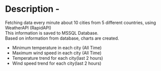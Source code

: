 # Description - 

Fetching data every minute about 10 cities from 5 different countries, using WeatherAPI (RapidAPI) <br>
This information is saved to MSSQL Database. <br>
Based on information from database, charts are created. <br>
<ul>
  <li>Minimum temperature in each city (All Time)</li>
  <li>Maximum wind speed in each city (All Time)</li>
  <li>Temperature trend for each city(last 2 hours)</li>
  <li>Wind speed trend for each city(last 2 hours)</li>
</ul>
